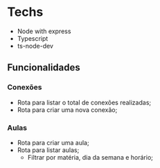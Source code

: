 # Techs  

- Node with express  
- Typescript  
- ts-node-dev  

## Funcionalidades  

### Conexões  

- Rota para listar o total de conexões realizadas;
- Rota para criar uma nova conexão;

### Aulas

- Rota para criar uma aula;
- Rota para listar aulas;
  - Filtrar por matéria, dia da semana e horário;  
